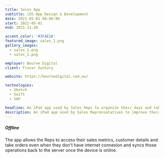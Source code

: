 ```yaml
---
title: Sales App
subtitle: iOS App Design & Development
date: 2021-05-01 00:00:00
start: 2021-05-01
end: 2021-11-30

accent_color: '#3FAE2A'
featured_image: sales_1.png
gallery_images:
  - sales_1.png
  - sales_2.png

employer: Bourne Digital
client: Frucor Suntory

website: https://bournedigital.com.au/

technologies:
  - Sketch 
  - Swift
  - SAP

headline: An iPad app used by Sales Reps to organize their days and take customer orders.
description: An iPad app used by Sales Reprensatatives to improve their sales, quickly access and update customer data and easily take customer orders.
---
```


##### Offline
The app allows the Reps to access their sales metrics, customer details and take orders even when they don't have internet connexion and syncs those operations back to the server once the device is online.